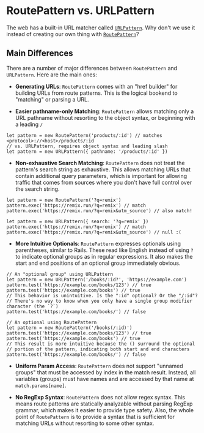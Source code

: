 # RoutePattern vs. URLPattern

The web has a built-in URL matcher called [`URLPattern`](https://developer.mozilla.org/en-US/docs/Web/API/URLPattern). Why don't we use it instead of creating our own thing with [`RoutePattern`](../packages/route-pattern)?

## Main Differences

There are a number of major differences between `RoutePattern` and `URLPattern`. Here are the main ones:

- **Generating URLs**: `RoutePattern` comes with an "href builder" for building URLs from route patterns. This is the logical bookend to "matching" or parsing a URL.

- **Easier pathname-only Matching**: `RoutePattern` allows matching only a URL pathname without resorting to the object syntax, or beginning with a leading `/`

```tsx
let pattern = new RoutePattern('products/:id') // matches <protocol>://<host>/products/:id
// vs. URLPattern, requires object syntax and leading slash
let pattern = new URLPattern({ pathname: '/products/:id' })
```

- **Non-exhaustive Search Matching**: `RoutePattern` does not treat the pattern's search string as exhaustive. This allows matching URLs that contain additional query parameters, which is important for allowing traffic that comes from sources where you don't have full control over the search string.

```tsx
let pattern = new RoutePattern('?q=remix')
pattern.exec('https://remix.run/?q=remix') // match
pattern.exec('https://remix.run/?q=remix&utm_source') // also match!

let pattern = new URLPattern({ search: '?q=remix' })
pattern.exec('https://remix.run/?q=remix') // match
pattern.exec('https://remix.run/?q=remix&utm_source') // null :(
```

- **More Intuitive Optionals**: `RoutePattern` expresses optionals using parentheses, similar to Rails. These read like English instead of using `?` to indicate optional groups as in regular expressions. It also makes the start and end positions of an optional group immediately obvious.

```tsx
// An "optional group" using URLPattern
let pattern = new URLPattern('/books/:id?', 'https://example.com')
pattern.test('https://example.com/books/123') // true
pattern.test('https://example.com/books') // true
// This behavior is unintuitive. Is the ":id" optional? Or the "/:id"?
// There's no way to know when you only have a single group modifier character (the `?`)
pattern.test('https://example.com/books/') // false

// An optional using RoutePattern
let pattern = new RoutePattern('/books(/:id)')
pattern.test('https://example.com/books/123') // true
pattern.test('https://example.com/books') // true
// This result is more intuitive because the () surround the optional
// portion of the pattern, indicating both start and end characters
pattern.test('https://example.com/books/') // false
```

- **Uniform Param Access**: `RoutePattern` does not support "unnamed groups" that must be accessed by index in the match result. Instead, all variables (groups) must have names and are accessed by that name at `match.params[name]`.

- **No RegExp Syntax**: `RoutePattern` does not allow regex syntax. This means route patterns are statically analyzable without parsing RegExp grammar, which makes it easier to provide type safety. Also, the whole point of `RoutePattern` is to provide a syntax that is sufficient for matching URLs without resorting to some other syntax.
